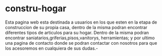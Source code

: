 # constru-hogar

Esta pagina web esta destinada a usuarios en los que esten en la etapa de construccion de su propia casa, dentro de la misma podran encontrar diferentes tipos de articulos para su hogar.
Dentro de la misma podran encontrar saniatarios,griferias,pisos,vanitorys, herramientas; y por ultimo una pagina de contacto donde se podran contactar con nosotros para que los acesoremos en cualquiera de sus dudas.-

